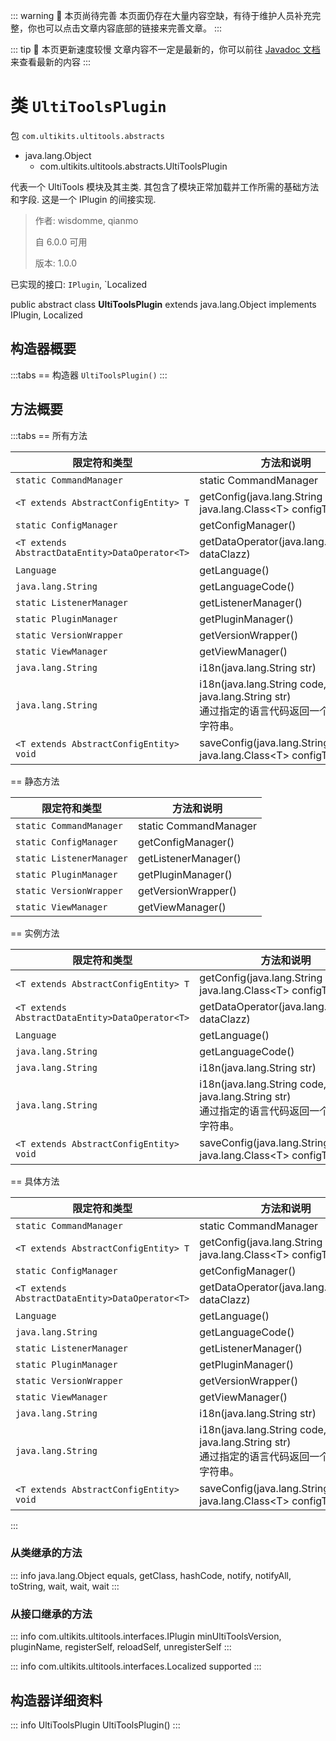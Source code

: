 ::: warning 🚧 本页尚待完善
本页面仍存在大量内容空缺，有待于维护人员补充完整，你也可以点击文章内容底部的链接来完善文章。
:::

::: tip 🐌 本页更新速度较慢
文章内容不一定是最新的，你可以前往 [Javadoc 文档](https://doc.dev.ultikits.com/javadoc) 来查看最新的内容
:::

# 类 `UltiToolsPlugin`

包 `com.ultikits.ultitools.abstracts`

- java.lang.Object
  - com.ultikits.ultitools.abstracts.UltiToolsPlugin

代表一个 UltiTools 模块及其主类. 其包含了模块正常加载并工作所需的基础方法和字段. 这是一个 IPlugin 的间接实现.

> 作者: wisdomme, qianmo
>
> 自 6.0.0 可用
> 
> 版本: 1.0.0

已实现的接口: `IPlugin`, `Localized

public abstract class **UltiToolsPlugin** extends java.lang.Object implements IPlugin, Localized

## 构造器概要
:::tabs
== 构造器
`UltiToolsPlugin()`
:::

## 方法概要
:::tabs
== 所有方法

| 限定符和类型                                          | 方法和说明                                                                       |
|-------------------------------------------------|-----------------------------------------------------------------------------|
| `static CommandManager `                        | static CommandManager                                                       |
| `<T extends AbstractConfigEntity> T`            | getConfig\(java.lang.String path, java.lang.Class\<T> configType)           |
| `static ConfigManager `                         | getConfigManager\()                                                         |
| `<T extends AbstractDataEntity>DataOperator<T>` | getDataOperator\(java.lang.Class\<T> dataClazz)                             |
| `Language`                                      | getLanguage\()                                                              |
| `java.lang.String`                              | getLanguageCode()                                                           |
| `static ListenerManager`                        | getListenerManager\()                                                       |
| `static PluginManager`                          | getPluginManager\()                                                         |
| `static VersionWrapper`                         | getVersionWrapper\()                                                        |
| `static ViewManager`                            | getViewManager\()                                                           |
| `java.lang.String`                              | i18n\(java.lang.String str)                                                 |
| `java.lang.String`                              | i18n\(java.lang.String code, java.lang.String str)<br>通过指定的语言代码返回一个本地化的字符串。 |
| `<T extends AbstractConfigEntity> void`         | saveConfig\(java.lang.String path, java.lang.Class\<T> configType)          |

== 静态方法

| 限定符和类型                                          | 方法和说明                                                                       |
|-------------------------------------------------|-----------------------------------------------------------------------------|
| `static CommandManager `                        | static CommandManager                                                       |
| `static ConfigManager `                         | getConfigManager\()                                                         |
| `static ListenerManager`                        | getListenerManager\()                                                       |
| `static PluginManager`                          | getPluginManager\()                                                         |
| `static VersionWrapper`                         | getVersionWrapper\()                                                        |
| `static ViewManager`                            | getViewManager\()                                                           |

== 实例方法

| 限定符和类型                                          | 方法和说明                                                                       |
|-------------------------------------------------|-----------------------------------------------------------------------------|
| `<T extends AbstractConfigEntity> T`            | getConfig\(java.lang.String path, java.lang.Class\<T> configType)           |
| `<T extends AbstractDataEntity>DataOperator<T>` | getDataOperator\(java.lang.Class\<T> dataClazz)                             |
| `Language`                                      | getLanguage\()                                                              |
| `java.lang.String`                              | getLanguageCode()                                                           |
| `java.lang.String`                              | i18n\(java.lang.String str)                                                 |
| `java.lang.String`                              | i18n\(java.lang.String code, java.lang.String str)<br>通过指定的语言代码返回一个本地化的字符串。 |
| `<T extends AbstractConfigEntity> void`         | saveConfig\(java.lang.String path, java.lang.Class\<T> configType)          |

== 具体方法

| 限定符和类型                                          | 方法和说明                                                                       |
|-------------------------------------------------|-----------------------------------------------------------------------------|
| `static CommandManager `                        | static CommandManager                                                       |
| `<T extends AbstractConfigEntity> T`            | getConfig\(java.lang.String path, java.lang.Class\<T> configType)           |
| `static ConfigManager `                         | getConfigManager\()                                                         |
| `<T extends AbstractDataEntity>DataOperator<T>` | getDataOperator\(java.lang.Class\<T> dataClazz)                             |
| `Language`                                      | getLanguage\()                                                              |
| `java.lang.String`                              | getLanguageCode()                                                           |
| `static ListenerManager`                        | getListenerManager\()                                                       |
| `static PluginManager`                          | getPluginManager\()                                                         |
| `static VersionWrapper`                         | getVersionWrapper\()                                                        |
| `static ViewManager`                            | getViewManager\()                                                           |
| `java.lang.String`                              | i18n\(java.lang.String str)                                                 |
| `java.lang.String`                              | i18n\(java.lang.String code, java.lang.String str)<br>通过指定的语言代码返回一个本地化的字符串。 |
| `<T extends AbstractConfigEntity> void`         | saveConfig\(java.lang.String path, java.lang.Class\<T> configType)          |

:::

### 从类继承的方法
::: info java.lang.Object
equals, getClass, hashCode, notify, notifyAll, toString, wait, wait, wait
:::

### 从接口继承的方法
::: info com.ultikits.ultitools.interfaces.IPlugin
minUltiToolsVersion, pluginName, registerSelf, reloadSelf, unregisterSelf
:::

::: info com.ultikits.ultitools.interfaces.Localized
supported
:::

## 构造器详细资料
::: info UltiToolsPlugin
UltiToolsPlugin()
:::